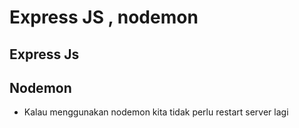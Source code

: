 # Express JS , nodemon
## Express Js

## Nodemon
- Kalau menggunakan nodemon kita tidak perlu restart server lagi